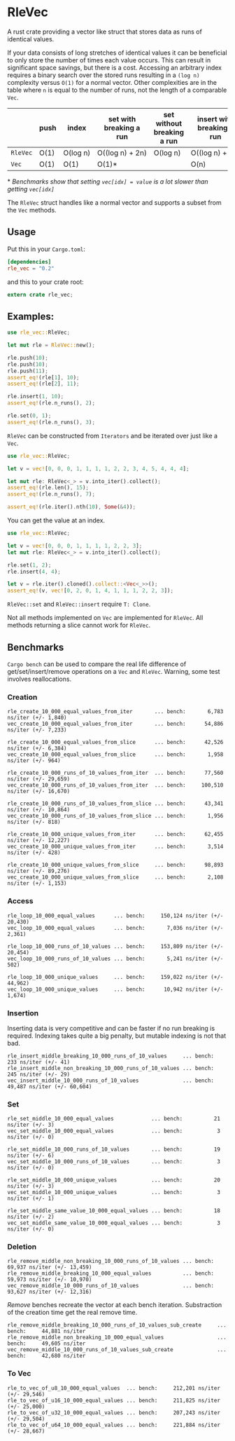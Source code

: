 # RleVec

A rust crate providing a vector like struct that stores data as runs of identical values.

If your data consists of long stretches of identical values it can be beneficial to only store
the number of times each value occurs. This can result in significant space savings, but there
is a cost. Accessing an arbitrary index requires a binary search over the stored runs resulting
in a `(log n)` complexity versus `O(1)` for a normal vector. Other complexities are in the table
where `n` is equal to the number of runs, not the length of a comparable `Vec`.

|        |push|index   |set with breaking a run|set without breaking a run|insert with breaking a run|insert without breaking a run|
|--------|----|--------|-----------------------|--------------------------|--------------------------|-----------------------------|
|`RleVec`|O(1)|O(log&nbsp;n)|O((log&nbsp;n)&nbsp;+&nbsp;2n)|O(log&nbsp;n)|O((log&nbsp;n)&nbsp;+&nbsp;2n)|O((log&nbsp;n)&nbsp;+&nbsp;n)|
|`Vec`|O(1)|O(1)|O(1)*| |O(n)| |

 \* *Benchmarks show that setting `vec[idx] = value` is a lot slower than getting `vec[idx]`*

 The `RleVec` struct handles like a normal vector and supports a subset from the `Vec` methods.

## Usage

Put this in your `Cargo.toml`:

```toml
[dependencies]
rle_vec = "0.2"
```

and this to your crate root:

```rust
extern crate rle_vec;
```

## Examples:
```rust
use rle_vec::RleVec;

let mut rle = RleVec::new();

rle.push(10);
rle.push(10);
rle.push(11);
assert_eq!(rle[1], 10);
assert_eq!(rle[2], 11);

rle.insert(1, 10);
assert_eq!(rle.n_runs(), 2);

rle.set(0, 1);
assert_eq!(rle.n_runs(), 3);
```

`RleVec` can be constructed from `Iterators` and be iterated over just like a `Vec`.

```rust
use rle_vec::RleVec;

let v = vec![0, 0, 0, 1, 1, 1, 1, 2, 2, 3, 4, 5, 4, 4, 4];

let mut rle: RleVec<_> = v.into_iter().collect();
assert_eq!(rle.len(), 15);
assert_eq!(rle.n_runs(), 7);

assert_eq!(rle.iter().nth(10), Some(&4));
```

You can get the value at an index.

```rust
use rle_vec::RleVec;

let v = vec![0, 0, 0, 1, 1, 1, 1, 2, 2, 3];
let mut rle: RleVec<_> = v.into_iter().collect();

rle.set(1, 2);
rle.insert(4, 4);

let v = rle.iter().cloned().collect::<Vec<_>>();
assert_eq!(v, vec![0, 2, 0, 1, 4, 1, 1, 1, 2, 2, 3]);
```

`RleVec::set` and `RleVec::insert` require `T: Clone`.

Not all methods implemented on `Vec` are implemented for `RleVec`. All methods returning a slice
cannot work for `RleVec`.

## Benchmarks

`Cargo bench` can be used to compare the real life difference of get/set/insert/remove operations on a `Vec` and `RleVec`. Warning, some test involves reallocations.

### Creation

```
rle_create_10_000_equal_values_from_iter       ... bench:       6,783 ns/iter (+/- 1,840)
vec_create_10_000_equal_values_from_iter       ... bench:      54,886 ns/iter (+/- 7,233)

rle_create_10_000_equal_values_from_slice      ... bench:      42,526 ns/iter (+/- 6,384)
vec_create_10_000_equal_values_from_slice      ... bench:       1,958 ns/iter (+/- 964)

rle_create_10_000_runs_of_10_values_from_iter  ... bench:      77,560 ns/iter (+/- 29,659)
vec_create_10_000_runs_of_10_values_from_iter  ... bench:     100,510 ns/iter (+/- 16,670)

rle_create_10_000_runs_of_10_values_from_slice ... bench:      43,341 ns/iter (+/- 10,864)
vec_create_10_000_runs_of_10_values_from_slice ... bench:       1,956 ns/iter (+/- 818)

rle_create_10_000_unique_values_from_iter      ... bench:      62,455 ns/iter (+/- 12,227)
vec_create_10_000_unique_values_from_iter      ... bench:       3,514 ns/iter (+/- 428)

rle_create_10_000_unique_values_from_slice     ... bench:      98,893 ns/iter (+/- 89,276)
vec_create_10_000_unique_values_from_slice     ... bench:       2,108 ns/iter (+/- 1,153)
```

### Access

```
rle_loop_10_000_equal_values      ... bench:     150,124 ns/iter (+/- 20,430)
vec_loop_10_000_equal_values      ... bench:       7,036 ns/iter (+/- 2,361)

rle_loop_10_000_runs_of_10_values ... bench:     153,809 ns/iter (+/- 20,454)
vec_loop_10_000_runs_of_10_values ... bench:       5,241 ns/iter (+/- 502)

rle_loop_10_000_unique_values     ... bench:     159,022 ns/iter (+/- 44,962)
vec_loop_10_000_unique_values     ... bench:      10,942 ns/iter (+/- 1,674)
```

### Insertion

Inserting data is very competitive and can be faster if no run breaking is
required. Indexing takes quite a big penalty, but mutable indexing is not that
bad.

```
rle_insert_middle_breaking_10_000_runs_of_10_values     ... bench:         233 ns/iter (+/- 41)
rle_insert_middle_non_breaking_10_000_runs_of_10_values ... bench:         245 ns/iter (+/- 29)
vec_insert_middle_10_000_runs_of_10_values              ... bench:      49,487 ns/iter (+/- 60,604)
```

### Set

```
rle_set_middle_10_000_equal_values            ... bench:          21 ns/iter (+/- 3)
vec_set_middle_10_000_equal_values            ... bench:           3 ns/iter (+/- 0)

rle_set_middle_10_000_runs_of_10_values       ... bench:          19 ns/iter (+/- 6)
vec_set_middle_10_000_runs_of_10_values       ... bench:           3 ns/iter (+/- 0)

rle_set_middle_10_000_unique_values           ... bench:          20 ns/iter (+/- 3)
vec_set_middle_10_000_unique_values           ... bench:           3 ns/iter (+/- 1)

rle_set_middle_same_value_10_000_equal_values ... bench:          18 ns/iter (+/- 2)
vec_set_middle_same_value_10_000_equal_values ... bench:           3 ns/iter (+/- 0)
```

### Deletion

```
rle_remove_middle_non_breaking_10_000_runs_of_10_values ... bench:      69,937 ns/iter (+/- 13,459)
rle_remove_middle_breaking_10_000_equal_values          ... bench:      59,973 ns/iter (+/- 10,970)
vec_remove_middle_10_000_runs_of_10_values              ... bench:      93,627 ns/iter (+/- 12,316)
```

*Remove* benches recreate the vector at each bench iteration. Substraction of the creation time get the real remove time.

```
rle_remove_middle_breaking_10_000_runs_of_10_values_sub_create     ... bench:     44,881 ns/iter
rle_remove_middle_non_breaking_10_000_equal_values                 ... bench:     49,605 ns/iter
vec_remove_middle_10_000_runs_of_10_values_sub_create              ... bench:     42,680 ns/iter
```

### To Vec

```
rle_to_vec_of_u8_10_000_equal_values  ... bench:     212,201 ns/iter (+/- 29,546)
rle_to_vec_of_u16_10_000_equal_values ... bench:     211,825 ns/iter (+/- 25,000)
rle_to_vec_of_u32_10_000_equal_values ... bench:     207,243 ns/iter (+/- 29,504)
rle_to_vec_of_u64_10_000_equal_values ... bench:     221,884 ns/iter (+/- 28,667)
```
